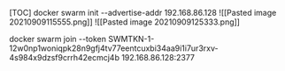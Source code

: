 [TOC]
docker swarm init --advertise-addr 192.168.86.128
![[Pasted image 20210909115555.png]]
![[Pasted image 20210909125333.png]]

docker swarm join --token SWMTKN-1-12w0np1woniqpk28n9gfj4tv77eentcuxbi34aa9i1i7ur3rxv-4s984x9dzsf9crrh42ecmcj4b 192.168.86.128:2377